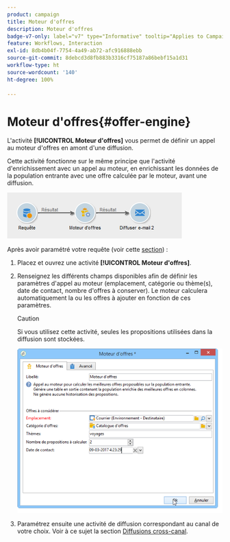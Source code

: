 ```yaml
---
product: campaign
title: Moteur d'offres
description: Moteur d'offres
badge-v7-only: label="v7" type="Informative" tooltip="Applies to Campaign Classic v7 only"
feature: Workflows, Interaction
exl-id: 8db4b04f-7754-4a49-ab72-afc916888ebb
source-git-commit: 8debcd3d8fb883b3316cf75187a86bebf15a1d31
workflow-type: ht
source-wordcount: '140'
ht-degree: 100%

---
```


# Moteur d&#39;offres{#offer-engine}



L&#39;activité **[!UICONTROL Moteur d&#39;offres]** vous permet de définir un appel au moteur d&#39;offres en amont d&#39;une diffusion.

Cette activité fonctionne sur le même principe que l&#39;activité d&#39;enrichissement avec un appel au moteur, en enrichissant les données de la population entrante avec une offre calculée par le moteur, avant une diffusion.

![](assets/int_offerengine_activity2.png)

Après avoir paramétré votre requête (voir cette [section](query.md)) :

1. Placez et ouvrez une activité **[!UICONTROL Moteur d&#39;offres]**.
1. Renseignez les différents champs disponibles afin de définir les paramètres d&#39;appel au moteur (emplacement, catégorie ou thème(s), date de contact, nombre d&#39;offres à conserver). Le moteur calculera automatiquement la ou les offres à ajouter en fonction de ces paramètres.

   >[!CAUTION]
   >
   >Si vous utilisez cette activité, seules les propositions utilisées dans la diffusion sont stockées.

   ![](assets/int_offerengine_activity1.png)

1. Paramétrez ensuite une activité de diffusion correspondant au canal de votre choix. Voir à ce sujet la section [Diffusions cross-canal](cross-channel-deliveries.md).
